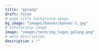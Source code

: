 ```yaml
---
title: "golang"
draft: false
# page title background image
bg_image: "images/banner/banner-1.jpg"
# scholarship image
image: "images/tech/img_logos_golang.png"
# meta description
description : ""
---
```

